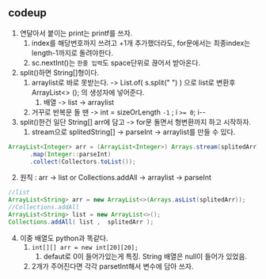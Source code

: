 ## codeup
1. 연달아서 붙이는 print는 printf를 쓰자.
   1. index를 해당번호까지 쓰려고 +1개 추가했더라도, for문에서는 최종index는  length-1까지로 돌려야한다.
   2. sc.nextInt()는 `한줄 입력`도 space단위로 끊어서 받아온다.
2. split()하면 String[]형이다. 
   1. arraylist로 바로 못받는다. -> List.of( s.split(" ") ) 으로 list로 변환후 ArrayList<> (); 의 생성자에 넣어준다.
      1. 배열 -> list -> arraylist
   2. 거꾸로 반복문 돌 땐 ->  int = sizeOrLength `-1` ;  i `>= 0`; i--
3. split()한건 일단 String[] arr에 담고 -> for문 돌면서 형변환까지 하고 시작하자.
   1. stream으로 splitedString[] -> parseInt -> arraylist를 만들 수 있다.
```java
ArrayList<Integer> arr = (ArrayList<Integer>) Arrays.stream(splitedArr)
      .map(Integer::parseInt)
      .collect(Collectors.toList());
```
   2. 원칙 : arr -> list or Collections.addAll -> arraylist -> parseInt
```java
//list
ArrayList<String> arr = new ArrayList<>(Arrays.asList(splitedArr));
//Collections.addAll
ArrayList<String> list = new ArrayList<>();
Collections.addAll( list ,  splitedArr );
```
4. 이중 배열도 python과 똑같다.
      1. `int[][] arr = new int[20][20];`
         1. defaut로 0이 들어가있는게 특징. String 배열은 null이 들어가 있었음.
      2. 2개가 주어진다면 각각 parsetInt해서 변수에 담아 쓰자.
